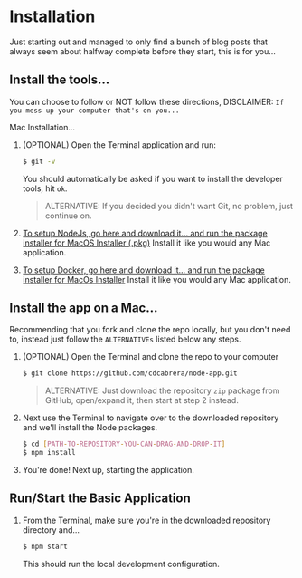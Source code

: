 # Installation

Just starting out and managed to only find a bunch of 
blog posts that always seem about halfway complete 
before they start, this is for you... 


## Install the tools...

You can choose to follow or NOT follow these directions, DISCLAIMER: ```If you mess up your computer that's on you...```

Mac Installation...

1) (OPTIONAL) Open the Terminal application and run:
   ```bash
   $ git -v
   ```
   You should automatically be asked if you want to install the developer tools, hit ```ok```.
   
   > ALTERNATIVE: If you decided you didn't want Git, no problem, just continue on.

2) [To setup NodeJs, go here and download it... and run the package installer for MacOS Installer (.pkg)](https://nodejs.org/en/)
   Install it like you would any Mac application.

3) [To setup Docker, go here and download it... and run the package installer for MacOs Installer](https://www.docker.com/)
    Install it like you would any Mac application.
    
    
## Install the app on a Mac...

Recommending that you fork and clone the repo locally, but you don't need to, instead just follow the ```ALTERNATIVEs``` listed below any steps.

1) (OPTIONAL) Open the Terminal and clone the repo to your computer
    ```bash
    $ git clone https://github.com/cdcabrera/node-app.git
    ```
    
    > ALTERNATIVE: Just download the repository ```zip``` package from GitHub, open/expand it, then start at step 2 instead.

2) Next use the Terminal to navigate over to the downloaded repository and we'll install the Node packages.
    ```bash
    $ cd [PATH-TO-REPOSITORY-YOU-CAN-DRAG-AND-DROP-IT]
    $ npm install
    ```

3) You're done! Next up, starting the application.


## Run/Start the Basic Application

1) From the Terminal, make sure you're in the downloaded repository directory and...
    ```bash
    $ npm start
    ```
    
    This should run the local development configuration. 
    